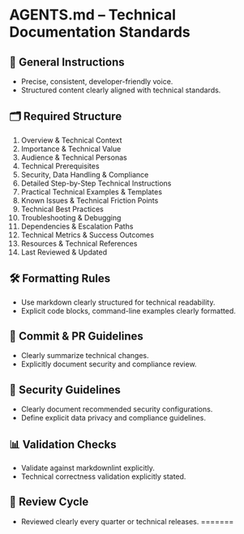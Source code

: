 # AGENTS.md – Technical Documentation Standards

## 📌 General Instructions
- Precise, consistent, developer-friendly voice.
- Structured content clearly aligned with technical standards.

## 🗂️ Required Structure
1. Overview & Technical Context
2. Importance & Technical Value
3. Audience & Technical Personas
4. Technical Prerequisites
5. Security, Data Handling & Compliance
6. Detailed Step-by-Step Technical Instructions
7. Practical Technical Examples & Templates
8. Known Issues & Technical Friction Points
9. Technical Best Practices
10. Troubleshooting & Debugging
11. Dependencies & Escalation Paths
12. Technical Metrics & Success Outcomes
13. Resources & Technical References
14. Last Reviewed & Updated

## 🛠️ Formatting Rules
- Use markdown clearly structured for technical readability.
- Explicit code blocks, command-line examples clearly formatted.

## 🚩 Commit & PR Guidelines
- Clearly summarize technical changes.
- Explicitly document security and compliance review.

## 🔐 Security Guidelines
- Clearly document recommended security configurations.
- Define explicit data privacy and compliance guidelines.

## 📊 Validation Checks
- Validate against markdownlint explicitly.
- Technical correctness validation explicitly stated.

## 🔄 Review Cycle
- Reviewed clearly every quarter or technical releases.
=======

